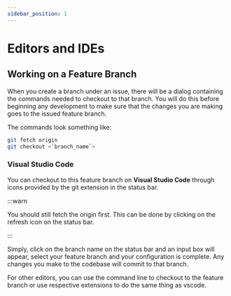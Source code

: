```yaml
---
sidebar_position: 1
---
```


# Editors and IDEs

## Working on a Feature Branch

When you create a branch under an issue, there will be a dialog containing the commands needed to checkout to that branch. You will do this before beginning any development to make sure that the changes you are making goes to the issued feature branch.

The commands look something like:

```bash
git fetch origin
git checkout <`branch_name`>
```

### Visual Studio Code
You can checkout to this feature branch on **Visual Studio Code** through icons provided by the git extension in the status bar.

:::warn

You should still fetch the origin first. This can be done by clicking on the refresh icon on the status bar.

:::

Simply, click on the branch name on the status bar and an input box will appear, select your feature branch and your configuration is complete. Any changes you make to the codebase will commit to that branch.

For other editors, you can use the command line to checkout to the feature branch or use respective extensions to do the same thing as vscode.
